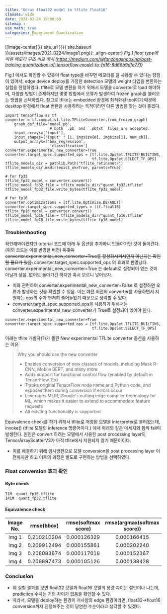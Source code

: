 ```yaml
---
title: "Keras float32 model to tflite float16"
classes: wide
date: 2021-02-24 19:00:00
sitemap :
use_math: true
categories: Experiment Quantization
---
```


![image-center]({{ site.url }}{{ site.baseurl }}/assets/images/2021_0224/image1.png){: .align-center}
*Fig.1 float type에 따른 메모리 구조 비교 예시 (https://medium.com/@fanzongshaoxing/post-training-quantization-of-tensorflow-model-to-fp16-8d66b9dfa77f)*

Fig.1 에서도 확인할 수 있듯이 float type을 바꾸면 메모리를 덜 사용할 수 있다는 장점이 있어서, edge device deploy를 가정한 detection 모델의 weight 타입을 변환하는 실험을 진행하였다.
tflite로 모델 변환을 하기 위해서 모델을 converter로 load 해야하며, 다양한 방법이 존재하지만 몇몇 방법에서 오류가 발생하여 frozen graph를 불러오는 방법을 선택하였다.
참고로 tflite는 embedded 환경에 최적화된 tool이기 때문에 desktop 환경에서 float 변환을 사용하려는 목적이라면 다른 방법을 찾는 것이 좋겠다.
~~~
import tensorflow as tf
converter = tf.compat.v1.lite.TFLiteConverter.from_frozen_graph(
    graph_def_file='model.pb',
                    # both `.pb` and `.pbtxt` files are accepted.
    input_arrays=['input'],
    input_shapes={'input' : [1, imgsize[0], imgsize[1], num_ch]},
    output_arrays=['box_regression',
                    'classification']
converter.experimental_new_converter=True
converter.target_spec.supported_ops = [tf.lite.OpsSet.TFLITE_BUILTINS,
                                       tf.lite.OpsSet.SELECT_TF_OPS]
tflite_models_dir = pathlib.Path("tflite_retinanet/")
tflite_models_dir.mkdir(exist_ok=True, parents=True)

# for fp32
tflite_fp32_model = converter.convert()
tflite_model_fp32_file = tflite_models_dir/"quant_fp32.tflite"
tflite_model_fp32_file.write_bytes(tflite_fp32_model)

# for fp16
converter.optimizations = [tf.lite.Optimize.DEFAULT]
converter.target_spec.supported_types = [tf.float16]
tflite_fp16_model = converter.convert()
tflite_model_fp16_file = tflite_models_dir/"quant_fp16.tflite"
tflite_model_fp16_file.write_bytes(tflite_fp16_model)
~~~

### Troubleshooting
확인해봐야겠지만 tutorial 코드에 아래 두 옵션을 추가하니 안돌아가던 것이 돌아간다. (위의 코드는 이를 반영한 버전)
~~이것이 converter.experimental_new_converter=True를 활성화시켜서인지 아닌지는 확인할 필요가 있음.~~ converter.target_spec.supported_ops 의 효과로 판명났다. converter.experimental_new_converter=True 는 default로 설정되어 있는 것이 아닐까 싶음. 없어도 돌아가긴 하지만 혹시 모르니 넣어보자.
- 이와 관련하여 converter.experimental_new_converter=False 로 설정하면 오류가 발생하는 것을 확인할 수 있음. 이는 예전 버전의 converter를 사용하면서 지원하는 ops의 수가 현저히 줄어들었기 때문으로 생각할 수 있다.
- converter.target_spec.supported_ops을 사용하기 위해서는 converter.experimental_new_converter가 True로 설정되어 있어야 한다.
~~~ 
converter.experimental_new_converter=True
converter.target_spec.supported_ops = [tf.lite.OpsSet.TFLITE_BUILTINS,
                                       tf.lite.OpsSet.SELECT_TF_OPS]
~~~

아래는 tflite 개발자(?)가 올린 New experimental TFLite converter 옵션을 사용하는 이유
> Why you should use the new converter
> - Enables conversion of new classes of models, including Mask R-CNN, Mobile BERT, and many more
> - Adds support for functional control flow (enabled by default in TensorFlow 2.x)
> - Tracks original TensorFlow node name and Python code, and exposes them during conversion if errors occur
> - Leverages MLIR, Google's cutting edge compiler technology for ML, which makes it easier to extend to accommodate feature requests
> - All existing functionality is supported


Equivalence check를 하기 위해서 tflite로 저장된 모델을 interpreter로 불러왔는데, invoke() (tflite 모델의 inference 명령어이다.) 에서 아래와 같은 메세지와 함께 fail이 발생한다. 원인은 convert 하려는 모델에서 사용한 post processing layer의 TensorArrayScatterV3가 아직 tflite에서 지원되지 않기 때문이이다.
- 이를 해결하기 위해 임시방편으로 모델 conversion을 post processing layer 이전까지만 하고 이후의 과정은 별도로 구현하는 방법을 선택하였다.

### Float conversion 효과 확인
#### Byte check
~~~
71M  quant_fp16.tflite
141M  quant_fp32.tflite
~~~

#### Equivalence check

| Image No. | rmse(bbox) | rmse(softmax score) | rmse(argmax(softmax score)) |
|:------:|:-----:|:-----:|:-----:|
| Img 1 | 0.210210204 | 0.000126329 | 0.000166415 |
| Img 2 | 0.209912494 | 0.000155861 | 0.000202240 |
| Img 3 | 0.208083674 | 0.000117018 | 0.000152367 |
| Img 4 | 0.209897473 | 0.000105126 | 0.000138428 |


### Conclusion

- 위 실험 결과를 보면 float32 모델과 float16 모델의 용량 차이는 절반이나 나는데, prediction 수치는 거의 차이가 없음을 확인할 수 있다.
- 따라서, 모델을 deploy하는 환경이 저사양의 edge 환경이라면, float32->float16 conversion까지 진행해주는 것이 당연한 수순이라고 생각할 수 있겠다.

